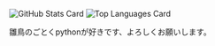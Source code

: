 <!--
**hiroaki-Konno/hiroaki-Konno** is a ✨ _special_ ✨ repository because its `README.md` (this file) appears on your GitHub profile.

Here are some ideas to get you started:

- 🔭 I’m currently working on ...
- 🌱 I’m currently learning ...
- 👯 I’m looking to collaborate on ...
- 🤔 I’m looking for help with ...
- 💬 Ask me about ...
- 📫 How to reach me: ...
- 😄 Pronouns: ...
- ⚡ Fun fact: ...
-->

![GitHub Stats Card](https://github-readme-stats.vercel.app/api?username=hiroaki-Konno)
![Top Languages Card](https://github-readme-stats.vercel.app/api/top-langs/?username=hiroaki-Konno)
<!-- [![My Skills](https://skillicons.dev/icons?i=py,git,c,java,ocaml,sqlite,html,css,js,md&perline=5)](https://skillicons.dev) -->

雛鳥のごとくpythonが好きです、よろしくお願いします。
